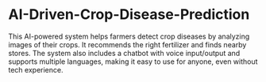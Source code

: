 # AI-Driven-Crop-Disease-Prediction
This AI-powered system helps farmers detect crop diseases by analyzing images of their crops. It recommends the right fertilizer and finds nearby stores. The system also includes a chatbot with voice input/output and supports multiple languages, making it easy to use for anyone, even without tech experience.
